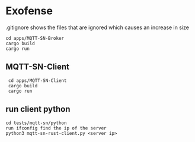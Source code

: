 # Exofense 
.gitignore shows the files that are ignored which causes an increase in size 
``` 
cd apps/MQTT-SN-Broker
cargo build
cargo run 
```
## MQTT-SN-Client
```
 cd apps/MQTT-SN-Client
 cargo build
 cargo run 
```
## run client python
 ``` 
cd tests/mqtt-sn/python
run ifconfig find the ip of the server 
python3 mqtt-sn-rust-client.py <server ip>
```


